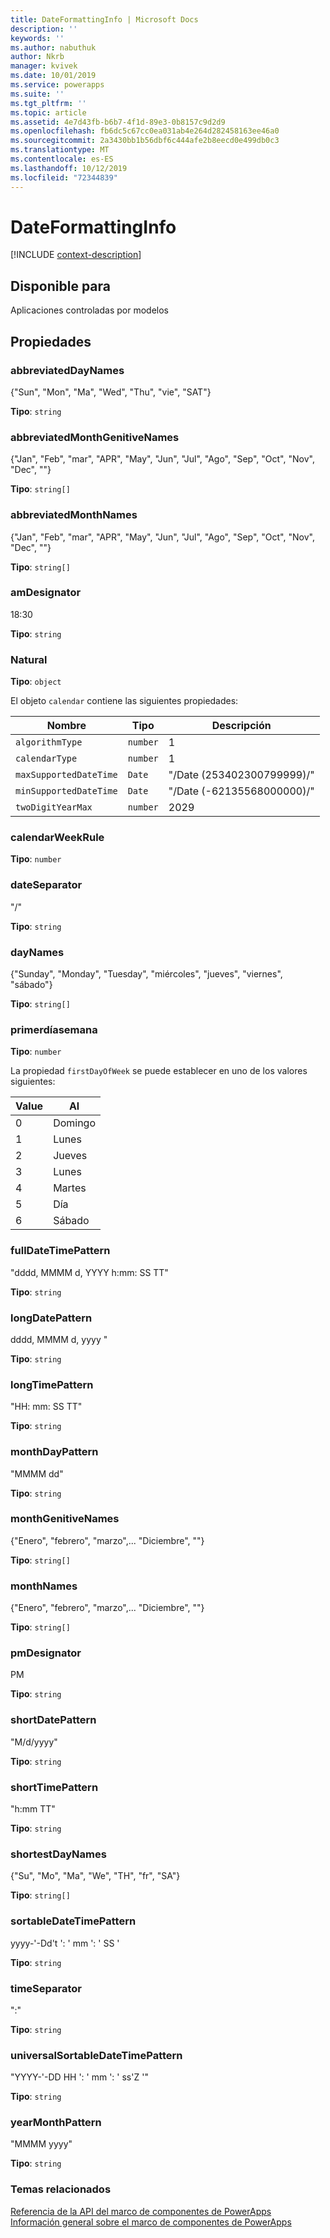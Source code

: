 ```yaml
---
title: DateFormattingInfo | Microsoft Docs
description: ''
keywords: ''
ms.author: nabuthuk
author: Nkrb
manager: kvivek
ms.date: 10/01/2019
ms.service: powerapps
ms.suite: ''
ms.tgt_pltfrm: ''
ms.topic: article
ms.assetid: 4e7d43fb-b6b7-4f1d-89e3-0b8157c9d2d9
ms.openlocfilehash: fb6dc5c67cc0ea031ab4e264d282458163ee46a0
ms.sourcegitcommit: 2a3430bb1b56dbf6c444afe2b8eecd0e499db0c3
ms.translationtype: MT
ms.contentlocale: es-ES
ms.lasthandoff: 10/12/2019
ms.locfileid: "72344839"
---
```

# <a name="dateformattinginfo"></a>DateFormattingInfo

[!INCLUDE [context-description](includes/dateformattinginfo-description.md)]

## <a name="available-for"></a>Disponible para 

Aplicaciones controladas por modelos

## <a name="properties"></a>Propiedades

### <a name="abbreviateddaynames"></a>abbreviatedDayNames

{"Sun", "Mon", "Ma", "Wed", "Thu", "vie", "SAT"}

**Tipo**: `string`

### <a name="abbreviatedmonthgenitivenames"></a>abbreviatedMonthGenitiveNames

{"Jan", "Feb", "mar", "APR", "May", "Jun", "Jul", "Ago", "Sep", "Oct", "Nov", "Dec", ""}

**Tipo**: `string[]`

### <a name="abbreviatedmonthnames"></a>abbreviatedMonthNames

{"Jan", "Feb", "mar", "APR", "May", "Jun", "Jul", "Ago", "Sep", "Oct", "Nov", "Dec", ""}

**Tipo**: `string[]`

### <a name="amdesignator"></a>amDesignator

18:30

**Tipo**: `string`

### <a name="calendar"></a>Natural

**Tipo**: `object`

El objeto `calendar` contiene las siguientes propiedades:

|Nombre|Tipo|Descripción|
|--|--|--|
|`algorithmType`|`number`|1|
|`calendarType`|`number`|1|
|`maxSupportedDateTime`|`Date`|"/Date (253402300799999)/"|
|`minSupportedDateTime`|`Date`|"/Date (-62135568000000)/"|
|`twoDigitYearMax`|`number`|2029|

### <a name="calendarweekrule"></a>calendarWeekRule

**Tipo**: `number`

### <a name="dateseparator"></a>dateSeparator

"/"

**Tipo**: `string`

### <a name="daynames"></a>dayNames

{"Sunday", "Monday", "Tuesday", "miércoles", "jueves", "viernes", "sábado"}

**Tipo**: `string[]`

### <a name="firstdayofweek"></a>primerdíasemana

**Tipo**: `number`

La propiedad `firstDayOfWeek` se puede establecer en uno de los valores siguientes:

|Value|Al|
|--|--|
|0|Domingo|
|1|Lunes|
|2|Jueves|
|3|Lunes|
|4|Martes|
|5|Día|
|6|Sábado|

### <a name="fulldatetimepattern"></a>fullDateTimePattern

"dddd, MMMM d, YYYY h:mm: SS TT"

**Tipo**: `string`

### <a name="longdatepattern"></a>longDatePattern

dddd, MMMM d, yyyy "

**Tipo**: `string`

### <a name="longtimepattern"></a>longTimePattern

"HH: mm: SS TT"

**Tipo**: `string`

### <a name="monthdaypattern"></a>monthDayPattern

"MMMM dd"

**Tipo**: `string`

### <a name="monthgenitivenames"></a>monthGenitiveNames

{"Enero", "febrero", "marzo",...  "Diciembre", ""}

**Tipo**: `string[]`

### <a name="monthnames"></a>monthNames

{"Enero", "febrero", "marzo",...  "Diciembre", ""}

**Tipo**: `string[]`

### <a name="pmdesignator"></a>pmDesignator

PM

**Tipo**: `string`

### <a name="shortdatepattern"></a>shortDatePattern

"M/d/yyyy"

**Tipo**: `string`

### <a name="shorttimepattern"></a>shortTimePattern

"h:mm TT"

**Tipo**: `string`

### <a name="shortestdaynames"></a>shortestDayNames

{"Su", "Mo", "Ma", "We", "TH", "fr", "SA"}

**Tipo**: `string[]`

### <a name="sortabledatetimepattern"></a>sortableDateTimePattern

yyyy-'-Dd't ': ' mm ': ' SS '

**Tipo**: `string`

### <a name="timeseparator"></a>timeSeparator

":"

**Tipo**: `string`

### <a name="universalsortabledatetimepattern"></a>universalSortableDateTimePattern

"YYYY-'-DD HH ': ' mm ': ' ss'Z '"

**Tipo**: `string`

### <a name="yearmonthpattern"></a>yearMonthPattern

"MMMM yyyy"

**Tipo**: `string`


### <a name="related-topics"></a>Temas relacionados

[Referencia de la API del marco de componentes de PowerApps](../reference/index.md)<br/>
[Información general sobre el marco de componentes de PowerApps](../overview.md)